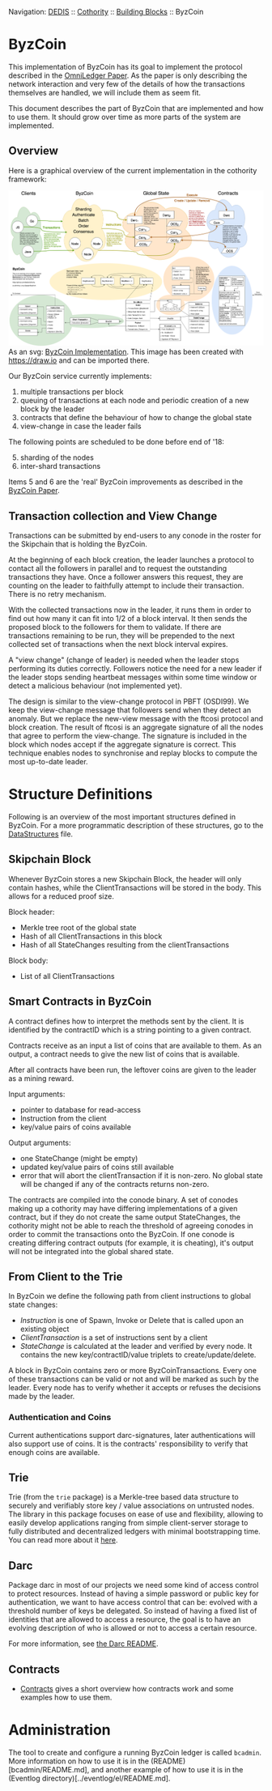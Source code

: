 Navigation: [DEDIS](https://github.com/dedis/doc/tree/master/README.md) ::
[Cothority](https://github.com/dedis/cothority/tree/master/README.md) ::
[Building Blocks](https://github.com/dedis/cothority/tree/master/doc/BuildingBlocks.md) ::
ByzCoin

# ByzCoin

This implementation of ByzCoin has its goal to implement the protocol
described in the [OmniLedger Paper](https://eprint.iacr.org/2017/406.pdf).
As the paper is only describing the network interaction and very few of the
details of how the transactions themselves are handled, we will include
them as seem fit.

This document describes the part of ByzCoin that are implemented and how to
use them. It should grow over time as more parts of the system are implemented.

## Overview

Here is a graphical overview of the current implementation in the cothority
framework:

![ByzCoin Implementation](ByzCoin.png?raw=true "ByzCoin")
As an svg: [ByzCoin Implementation](ByzCoin.svg). This image has been
created with https://draw.io and can be imported there.

Our ByzCoin service currently implements:

1. multiple transactions per block
2. queuing of transactions at each node and periodic creation of a new
block by the leader
3. contracts that define the behaviour of how to change the global state
4. view-change in case the leader fails

The following points are scheduled to be done before end of '18:

5. sharding of the nodes
6. inter-shard transactions

Items 5 and 6 are the 'real' ByzCoin improvements as described in the
[ByzCoin Paper](https://eprint.iacr.org/2017/406.pdf).

## Transaction collection and View Change

Transactions can be submitted by end-users to any conode in the roster for
the Skipchain that is holding the ByzCoin.

At the beginning of each block creation, the leader launches a protocol to
contact all the followers in parallel and to request the outstanding
transactions they have. Once a follower answers this request, they are
counting on the leader to faithfully attempt to include their transaction.
There is no retry mechanism.

With the collected transactions now in the leader, it runs them in order
to find out how many it can fit into 1/2 of a block interval. It then sends
the proposed block to the followers for them to validate. If there are transactions
remaining to be run, they will be prepended to the next collected set of
transactions when the next block interval expires.

A "view change" (change of leader) is needed when the leader stops performing
its duties correctly. Followers notice the need for a new leader if the leader
stops sending heartbeat messages within some time window or detect a malicious
behaviour (not implemented yet).

The design is similar to the view-change protocol in PBFT (OSDI99). We keep the
view-change message that followers send when they detect an anomaly. But we
replace the new-view message with the ftcosi protocol and block creation. The
result of ftcosi is an aggregate signature of all the nodes that agree to
perform the view-change. The signature is included in the block which nodes
accept if the aggregate signature is correct. This technique enables nodes to
synchronise and replay blocks to compute the most up-to-date leader.

# Structure Definitions

Following is an overview of the most important structures defined in ByzCoin.
For a more programmatic description of these structures, go to the
[DataStructures](DataStructures.md) file.

## Skipchain Block

Whenever ByzCoin stores a new Skipchain Block, the header will only contain
hashes, while the ClientTransactions will be stored in the body. This allows
for a reduced proof size.

Block header:
- Merkle tree root of the global state
- Hash of all ClientTransactions in this block
- Hash of all StateChanges resulting from the clientTransactions

Block body:
- List of all ClientTransactions

## Smart Contracts in ByzCoin

A contract defines how to interpret the methods sent by the client. It is
identified by the contractID which is a string pointing to a given contract.

Contracts receive as an input a list of coins that are available to them. As
an output, a contract needs to give the new list of coins that is available.

After all contracts have been run, the leftover coins are given to the leader as
a mining reward.

Input arguments:
- pointer to database for read-access
- Instruction from the client
- key/value pairs of coins available

Output arguments:
- one StateChange (might be empty)
- updated key/value pairs of coins still available
- error that will abort the clientTransaction if it is non-zero. No global
state will be changed if any of the contracts returns non-zero.

The contracts are compiled into the conode binary. A set of conodes making
up a cothority may have differing implementations of a given contract,
but if they do not create the same output StateChanges, the cothority might not
be able to reach the threshold of agreeing conodes in order to commit the
transactions onto the ByzCoin. If one conode is creating differing contract outputs
(for example, it is cheating), it's output will not be integrated into the
global shared state.

## From Client to the Trie

In ByzCoin we define the following path from client instructions to
global state changes:

* _Instruction_ is one of Spawn, Invoke or Delete that is called upon an
existing object
* _ClientTransaction_ is a set of instructions sent by a client
* _StateChange_ is calculated at the leader and verified by every node. It
contains the new key/contractID/value triplets to create/update/delete.

A block in ByzCoin contains zero or more ByzCoinTransactions. Every
one of these transactions can be valid or not and will be marked as such by
the leader. Every node has to verify whether it accepts or refuses the
decisions made by the leader.

### Authentication and Coins

Current authentications support darc-signatures, later authentications will also
support use of coins. It is the contracts' responsibility to verify that enough
coins are available.

## Trie

Trie (from the `trie` package) is a Merkle-tree based data structure to
securely and verifiably store key / value associations on untrusted nodes. The
library in this package focuses on ease of use and flexibility, allowing to
easily develop applications ranging from simple client-server storage to fully
distributed and decentralized ledgers with minimal bootstrapping time. You can
read more about it [here](trie/README.md).

## Darc

Package darc in most of our projects we need some kind of access control to
protect resources. Instead of having a simple password or public key for
authentication, we want to have access control that can be: evolved with a
threshold number of keys be delegated. So instead of having a fixed list of
identities that are allowed to access a resource, the goal is to have an
evolving description of who is allowed or not to access a certain resource.

For more information, see [the Darc README](../darc/README.md).

## Contracts

- [Contracts](Contracts.md) gives a short overview how contracts work and
some examples how to use them.

# Administration

The tool to create and configure a running ByzCoin ledger is called
`bcadmin`. More information on how to use it is in the
(README)[bcadmin/README.md], and another example of how to use it is in the
(Eventlog directory)[../eventlog/el/README.md].